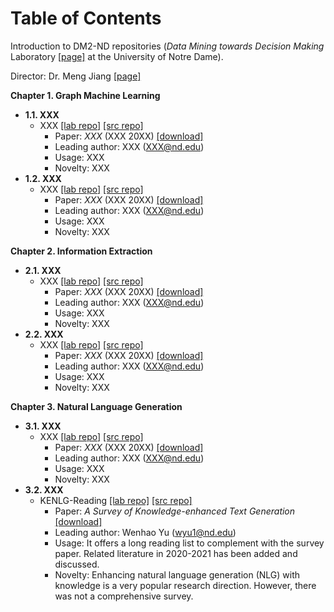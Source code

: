 # Table of Contents

Introduction to DM2-ND repositories (*Data Mining towards Decision Making* Laboratory [\[page\]](http://www.meng-jiang.com/lab.html) at the University of Notre Dame).

Director: Dr. Meng Jiang [\[page\]](http://www.meng-jiang.com/)

**Chapter 1. Graph Machine Learning**
- **1.1. XXX** 
	- XXX [\[lab repo\]](https://github.com/DM2-ND/XXX) [\[src repo\]](https://github.com/)
	  - Paper: *XXX* (XXX 20XX) [\[download\]](https://XXX)
	  - Leading author: XXX (XXX@nd.edu)
	  - Usage: XXX
	  - Novelty: XXX
- **1.2. XXX** 
	- XXX [\[lab repo\]](https://github.com/DM2-ND/XXX) [\[src repo\]](https://github.com/)
	  - Paper: *XXX* (XXX 20XX) [\[download\]](https://XXX)
	  - Leading author: XXX (XXX@nd.edu)
	  - Usage: XXX
	  - Novelty: XXX

**Chapter 2. Information Extraction** 
- **2.1. XXX** 
	- XXX [\[lab repo\]](https://github.com/DM2-ND/XXX) [\[src repo\]](https://github.com/)
	  - Paper: *XXX* (XXX 20XX) [\[download\]](https://XXX)
	  - Leading author: XXX (XXX@nd.edu)
	  - Usage: XXX
	  - Novelty: XXX
- **2.2. XXX** 
	- XXX [\[lab repo\]](https://github.com/DM2-ND/XXX) [\[src repo\]](https://github.com/)
	  - Paper: *XXX* (XXX 20XX) [\[download\]](https://XXX)
	  - Leading author: XXX (XXX@nd.edu)
	  - Usage: XXX
	  - Novelty: XXX

**Chapter 3. Natural Language Generation**
- **3.1. XXX** 
	- XXX [\[lab repo\]](https://github.com/DM2-ND/XXX) [\[src repo\]](https://github.com/)
	  - Paper: *XXX* (XXX 20XX) [\[download\]](https://XXX)
	  - Leading author: XXX (XXX@nd.edu)
	  - Usage: XXX
	  - Novelty: XXX
- **3.2. XXX** 
  - KENLG-Reading [\[lab repo\]](https://github.com/DM2-ND/KENLG-Reading) [\[src repo\]](https://github.com/wyu97/KENLG-Reading)
	  - Paper: *A Survey of Knowledge-enhanced Text Generation* [\[download\]](https://arxiv.org/abs/2010.04389)
	  - Leading author: Wenhao Yu (wyu1@nd.edu)
	  - Usage: It offers a long reading list to complement with the survey paper. Related literature in 2020-2021 has been added and discussed.
	  - Novelty: Enhancing natural language generation (NLG) with knowledge is a very popular research direction. However, there was not a comprehensive survey.
